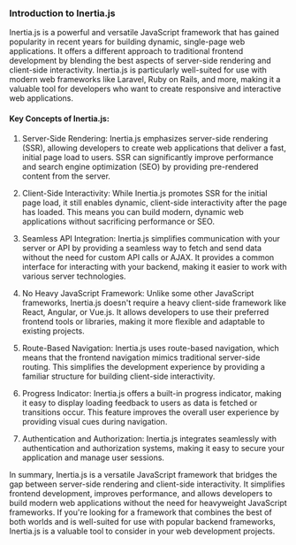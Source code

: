 ### Introduction to Inertia.js

<p>
Inertia.js is a powerful and versatile JavaScript framework that has gained popularity in recent years for building dynamic, single-page web applications. It offers a different approach to traditional frontend development by blending the best aspects of server-side rendering and client-side interactivity. Inertia.js is particularly well-suited for use with modern web frameworks like Laravel, Ruby on Rails, and more, making it a valuable tool for developers who want to create responsive and interactive web applications.
</p>

#### Key Concepts of Inertia.js:

1. Server-Side Rendering: Inertia.js emphasizes server-side rendering (SSR), allowing developers to create web applications that deliver a fast, initial page load to users. SSR can significantly improve performance and search engine optimization (SEO) by providing pre-rendered content from the server.

2. Client-Side Interactivity: While Inertia.js promotes SSR for the initial page load, it still enables dynamic, client-side interactivity after the page has loaded. This means you can build modern, dynamic web applications without sacrificing performance or SEO.

3. Seamless API Integration: Inertia.js simplifies communication with your server or API by providing a seamless way to fetch and send data without the need for custom API calls or AJAX. It provides a common interface for interacting with your backend, making it easier to work with various server technologies.

4. No Heavy JavaScript Framework: Unlike some other JavaScript frameworks, Inertia.js doesn't require a heavy client-side framework like React, Angular, or Vue.js. It allows developers to use their preferred frontend tools or libraries, making it more flexible and adaptable to existing projects.

5. Route-Based Navigation: Inertia.js uses route-based navigation, which means that the frontend navigation mimics traditional server-side routing. This simplifies the development experience by providing a familiar structure for building client-side interactivity.

6. Progress Indicator: Inertia.js offers a built-in progress indicator, making it easy to display loading feedback to users as data is fetched or transitions occur. This feature improves the overall user experience by providing visual cues during navigation.

7. Authentication and Authorization: Inertia.js integrates seamlessly with authentication and authorization systems, making it easy to secure your application and manage user sessions.

<span>
In summary, Inertia.js is a versatile JavaScript framework that bridges the gap between server-side rendering and client-side interactivity. It simplifies frontend development, improves performance, and allows developers to build modern web applications without the need for heavyweight JavaScript frameworks. If you're looking for a framework that combines the best of both worlds and is well-suited for use with popular backend frameworks, Inertia.js is a valuable tool to consider in your web development projects.
</span>